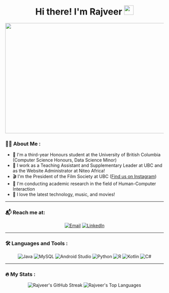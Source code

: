 <h1 align = "center">
  Hi there! I'm Rajveer
  <img src="https://media.giphy.com/media/hvRJCLFzcasrR4ia7z/giphy.gif" width="30px"/>
</h1>

<div align="center">
  <img src="https://user-images.githubusercontent.com/74038190/225813708-98b745f2-7d22-48cf-9150-083f1b00d6c9.gif" width = "600px" height = "350px"/>
</div>

### :man_technologist: About Me :
- 🏫 I'm a third-year Honours student at the University of British Columbia (Computer Science Honours, Data Science Minor)
- 💼 I work as a Teaching Assistant and Supplementary Leader at UBC and as the Website Administrator at Niteo Africa!
- 🎬 I'm the President of the Film Society at UBC ([Find us on Instagram](https://www.instagram.com/suo.filmsociety?utm_source=ig_web_button_share_sheet&igsh=ZDNlZDc0MzIxNw==))
- 🔬 I'm conducting academic research in the field of Human-Computer Interaction
- 👀 I love the latest technology, music, and movies!

---

### :mailbox_with_mail: Reach me at:

<div align = "center">
  <a href="mailto:rajveersodhi03@gmail.com"><img src="https://img.shields.io/badge/Email-D14836?style=for-the-badge&logo=gmail&logoColor=white" alt="Email"/></a>
  <a href="www.linkedin.com/in/rajveersodhi"><img src="https://img.shields.io/badge/LinkedIn-0077B5?style=for-the-badge&logo=linkedin&logoColor=white" alt="LinkedIn"/></a>
</div>

---

### :hammer_and_wrench: Languages and Tools :

<div  align="center">
  <img src="https://img.shields.io/badge/JAVA-007396.svg?&style=for-the-badge&logo=java&logoColor=white" title="Java" alt="Java"/>
  <img src="https://img.shields.io/badge/mysql-4479A1.svg?style=for-the-badge&logo=mysql&logoColor=white" title="MySQL"  alt="MySQL"/>
  <img src="https://img.shields.io/badge/android%20studio-346ac1?style=for-the-badge&logo=android%20studio&logoColor=white" title="Android Studio" alt="Android Studio"/>
  <img src="https://img.shields.io/badge/PYTHON-3776AB.svg?&style=for-the-badge&logo=python&logoColor=white" title="Python" alt="Python"/>
  <img src="https://img.shields.io/badge/R-276DC3.svg?&style=for-the-badge&logo=r&logoColor=white" title="R" alt="R"/>
  <img src="https://img.shields.io/badge/kotlin-%237F52FF.svg?style=for-the-badge&logo=kotlin&logoColor=white" title="Kotlin" alt="Kotlin"/>
  <img src="https://img.shields.io/badge/c%23-%23239120.svg?style=for-the-badge&logo=csharp&logoColor=white" title="C#" alt="C#"/>
</div>

---

### :fire: My Stats :

<div align="center">
  <img src = "http://github-readme-streak-stats.herokuapp.com?user=rajveersodhi&theme=dark&background=000000" alt = "Rajveer's GitHub Streak">
  <img alt = "Rajveer's Top Languages" src = "https://github-readme-stats.vercel.app/api/top-langs/?username=rajveersodhi&layout=compact&theme=vision-friendly-dark">
</div>

<!---
[![GitHub Streak](http://github-readme-streak-stats.herokuapp.com?user=rajveersodhi&theme=dark&background=000000)](https://git.io/streak-stats)
[![Top Langs](https://github-readme-stats.vercel.app/api/top-langs/?username=rajveersodhi&layout=compact&theme=vision-friendly-dark)](https://github.com/anuraghazra/github-readme-stats)
--->

<!---
RajveerSodhi/RajveerSodhi is a ✨ special ✨ repository because its `README.md` (this file) appears on your GitHub profile.
You can click the Preview link to take a look at your changes.
--->
